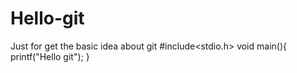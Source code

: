 # Hello-git
Just for get the basic idea about git
#include<stdio.h>
void main(){
  printf("Hello git");
}
